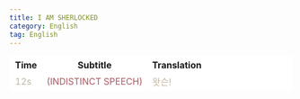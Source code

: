 ```yaml
---
title: I AM SHERLOCKED 
category: English
tag: English
---
```


<html>
  <head>
    <style type="text/css">
      table, th {
         border:1px solid #FFFFFF;
         background-color: #FFFFFF;
       }
      td {
         border:1px solid #FFFFFF;
         background-color: #FFFFFF;
         color: #C2B7A1;
      }
    </style>
  </head>
  <body>
<table>
      <tr><th>Time</th><th>Subtitle</th><th>Translation</th></tr>
  <tr><td>12s</td><td><span style="color:#A95762">(INDISTINCT SPEECH)</span></td><td>왓슨!</td></tr>
</table>

